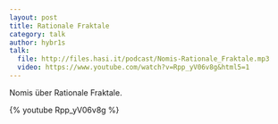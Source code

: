 ```yaml
---
layout: post
title: Rationale Fraktale
category: talk
author: hybr1s
talk:
  file: http://files.hasi.it/podcast/Nomis-Rationale_Fraktale.mp3
  video: https://www.youtube.com/watch?v=Rpp_yV06v8g&html5=1
---
```

Nomis über Rationale Fraktale.  
<!-- break -->

{% youtube Rpp_yV06v8g %}

